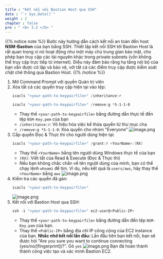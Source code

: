 ```yaml
---
title : "Kết nối với Bastion Host qua SSH"
date : "`r Sys.Date()`"
weight : 2
chapter : false
pre : " <b> 3.2 </b> "
---
```


{{% notice note %}}
Bước này hướng dẫn cách kết nối an toàn đến host **NSM-Bastion** của bạn bằng SSH. Thiết lập kết nối SSH tới Bastion Host là rất quan trọng vì nó hoạt động như một máy chủ trung gian bảo mật, cho phép bạn truy cập các tài nguyên khác trong private subnets (vốn không thể truy cập trực tiếp từ internet). Điều này đảm bảo rằng hạ tầng nội bộ của bạn vẫn được cô lập và bảo vệ, với tất cả các điểm truy cập được kiểm soát chặt chẽ thông qua Bastion Host.
{{% /notice %}}

1. Mở Command Prompt với quyền Quản trị viên
2. Xóa tất cả các quyền truy cập hiện tại vào tệp:
    ```powershell
    icacls "<your-path-to-keypairfile>" /inheritance:r
    ```
    ```powershell
    icacls "<your-path-to-keypairfile>" /remove:g *S-1-1-0
    ```
    - Thay thế `<your-path-to-keypairfile>` bằng đường dẫn thực tế đến tệp `NSM-Key.pem` của bạn
    - `/inheritance:r`: Vô hiệu hóa việc kế thừa quyền từ thư mục cha
    - `/remove:g *S-1-1-0`: Xóa quyền cho nhóm "Everyone"
    ![image.png](../images/3/3.2/image.png)
3. Cấp quyền Đọc & Thực thi cho người dùng hiện tại:
    ```powershell
    icacls "<your-path-to-keypairfile>" /grant:r <YourName>:(RX)
    ```
    - Thay thế `<YourName>` bằng tên người dùng Windows thực tế của bạn
    - `(RX)`: Viết tắt của Read & Execute (Đọc & Thực thi)
    - Nếu bạn không chắc chắn về tên người dùng của mình, bạn có thể chạy lệnh `whoami` để tìm. Ví dụ, nếu kết quả là `users/aws`, hãy thay thế `<YourName>` bằng `aws`
    ![image.png](../images/3/3.2/image%201.png)
4. Kiểm tra các quyền đã gán:
    ```powershell
    icacls "<your-path-to-keypairfile>"
    ```
    ![image.png](../images/3/3.2/image%202.png)
5. Kết nối với Bastion Host qua SSH:
    ```powershell
    ssh -i "<your-path-to-keypairfile>" ec2-user@<Public-IP>
    ```
    - Thay thế `<your-path-to-keypairfile>` bằng đường dẫn đến tệp `NSM-Key.pem` của bạn.
    - Thay thế `<Public-IP>` bằng địa chỉ IP công cộng của EC2 instance của bạn.
    **Nhắc nhở kết nối lần đầu:**
    Lần đầu tiên bạn kết nối, bạn sẽ được hỏi "Are you sure you want to continue connecting (yes/no/[fingerprint])?". Gõ `yes`
    ![image.png](../images/3/3.2/image%203.png)
    Bạn đã hoàn thành thành công việc tạo và xác minh Bastion EC2.